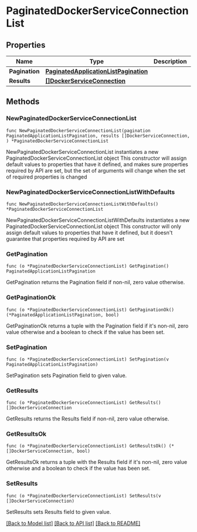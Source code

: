 # PaginatedDockerServiceConnectionList

## Properties

Name | Type | Description | Notes
------------ | ------------- | ------------- | -------------
**Pagination** | [**PaginatedApplicationListPagination**](PaginatedApplicationListPagination.md) |  | 
**Results** | [**[]DockerServiceConnection**](DockerServiceConnection.md) |  | 

## Methods

### NewPaginatedDockerServiceConnectionList

`func NewPaginatedDockerServiceConnectionList(pagination PaginatedApplicationListPagination, results []DockerServiceConnection, ) *PaginatedDockerServiceConnectionList`

NewPaginatedDockerServiceConnectionList instantiates a new PaginatedDockerServiceConnectionList object
This constructor will assign default values to properties that have it defined,
and makes sure properties required by API are set, but the set of arguments
will change when the set of required properties is changed

### NewPaginatedDockerServiceConnectionListWithDefaults

`func NewPaginatedDockerServiceConnectionListWithDefaults() *PaginatedDockerServiceConnectionList`

NewPaginatedDockerServiceConnectionListWithDefaults instantiates a new PaginatedDockerServiceConnectionList object
This constructor will only assign default values to properties that have it defined,
but it doesn't guarantee that properties required by API are set

### GetPagination

`func (o *PaginatedDockerServiceConnectionList) GetPagination() PaginatedApplicationListPagination`

GetPagination returns the Pagination field if non-nil, zero value otherwise.

### GetPaginationOk

`func (o *PaginatedDockerServiceConnectionList) GetPaginationOk() (*PaginatedApplicationListPagination, bool)`

GetPaginationOk returns a tuple with the Pagination field if it's non-nil, zero value otherwise
and a boolean to check if the value has been set.

### SetPagination

`func (o *PaginatedDockerServiceConnectionList) SetPagination(v PaginatedApplicationListPagination)`

SetPagination sets Pagination field to given value.


### GetResults

`func (o *PaginatedDockerServiceConnectionList) GetResults() []DockerServiceConnection`

GetResults returns the Results field if non-nil, zero value otherwise.

### GetResultsOk

`func (o *PaginatedDockerServiceConnectionList) GetResultsOk() (*[]DockerServiceConnection, bool)`

GetResultsOk returns a tuple with the Results field if it's non-nil, zero value otherwise
and a boolean to check if the value has been set.

### SetResults

`func (o *PaginatedDockerServiceConnectionList) SetResults(v []DockerServiceConnection)`

SetResults sets Results field to given value.



[[Back to Model list]](../README.md#documentation-for-models) [[Back to API list]](../README.md#documentation-for-api-endpoints) [[Back to README]](../README.md)


